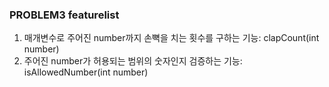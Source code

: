 ### PROBLEM3 featurelist

1. 매개변수로 주어진 number까지 손뼉을 치는 횟수를 구하는 기능: clapCount(int number)
2. 주어진 number가 허용되는 범위의 숫자인지 검증하는 기능: isAllowedNumber(int number)
